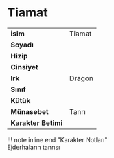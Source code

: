 # Tiamat   
|  |  |  
|---|---|  
| **İsim** | Tiamat |  
| **Soyadı** |  |  
| **Hizip** |  |  
| **Cinsiyet** |  |  
| **Irk** | Dragon |  
| **Sınıf** |  |  
| **Kütük** |  |  
| **Münasebet** | Tanrı |  
| **Karakter Betimi** |  |  
  
  
!!! note inline end "Karakter Notları"  
	Ejderhaların tanrısı  